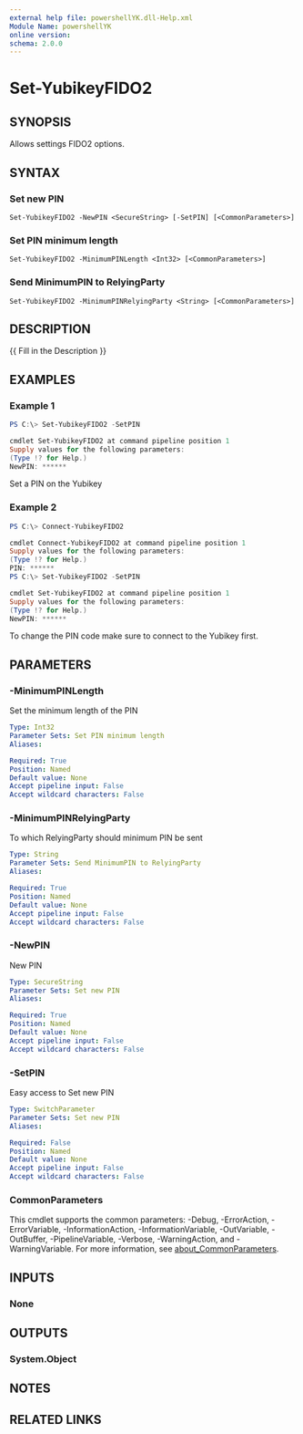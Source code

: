 ```yaml
---
external help file: powershellYK.dll-Help.xml
Module Name: powershellYK
online version:
schema: 2.0.0
---
```


# Set-YubikeyFIDO2

## SYNOPSIS
Allows settings FIDO2 options.

## SYNTAX

### Set new PIN
```
Set-YubikeyFIDO2 -NewPIN <SecureString> [-SetPIN] [<CommonParameters>]
```

### Set PIN minimum length
```
Set-YubikeyFIDO2 -MinimumPINLength <Int32> [<CommonParameters>]
```

### Send MinimumPIN to RelyingParty
```
Set-YubikeyFIDO2 -MinimumPINRelyingParty <String> [<CommonParameters>]
```

## DESCRIPTION
{{ Fill in the Description }}

## EXAMPLES

### Example 1
```powershell
PS C:\> Set-YubikeyFIDO2 -SetPIN

cmdlet Set-YubikeyFIDO2 at command pipeline position 1
Supply values for the following parameters:
(Type !? for Help.)
NewPIN: ******
```

Set a PIN on the Yubikey

### Example 2
```powershell
PS C:\> Connect-YubikeyFIDO2

cmdlet Connect-YubikeyFIDO2 at command pipeline position 1
Supply values for the following parameters:
(Type !? for Help.)
PIN: ******
PS C:\> Set-YubikeyFIDO2 -SetPIN

cmdlet Set-YubikeyFIDO2 at command pipeline position 1
Supply values for the following parameters:
(Type !? for Help.)
NewPIN: ******
```

To change the PIN code make sure to connect to the Yubikey first.

## PARAMETERS

### -MinimumPINLength
Set the minimum length of the PIN

```yaml
Type: Int32
Parameter Sets: Set PIN minimum length
Aliases:

Required: True
Position: Named
Default value: None
Accept pipeline input: False
Accept wildcard characters: False
```

### -MinimumPINRelyingParty
To which RelyingParty should minimum PIN be sent

```yaml
Type: String
Parameter Sets: Send MinimumPIN to RelyingParty
Aliases:

Required: True
Position: Named
Default value: None
Accept pipeline input: False
Accept wildcard characters: False
```

### -NewPIN
New PIN

```yaml
Type: SecureString
Parameter Sets: Set new PIN
Aliases:

Required: True
Position: Named
Default value: None
Accept pipeline input: False
Accept wildcard characters: False
```

### -SetPIN
Easy access to Set new PIN

```yaml
Type: SwitchParameter
Parameter Sets: Set new PIN
Aliases:

Required: False
Position: Named
Default value: None
Accept pipeline input: False
Accept wildcard characters: False
```

### CommonParameters
This cmdlet supports the common parameters: -Debug, -ErrorAction, -ErrorVariable, -InformationAction, -InformationVariable, -OutVariable, -OutBuffer, -PipelineVariable, -Verbose, -WarningAction, and -WarningVariable. For more information, see [about_CommonParameters](http://go.microsoft.com/fwlink/?LinkID=113216).

## INPUTS

### None

## OUTPUTS

### System.Object
## NOTES

## RELATED LINKS
